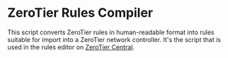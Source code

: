 ZeroTier Rules Compiler
======

This script converts ZeroTier rules in human-readable format into rules suitable for import into a ZeroTier network controller. It's the script that is used in the rules editor on [ZeroTier Central](https://my.zerotier.com/).

